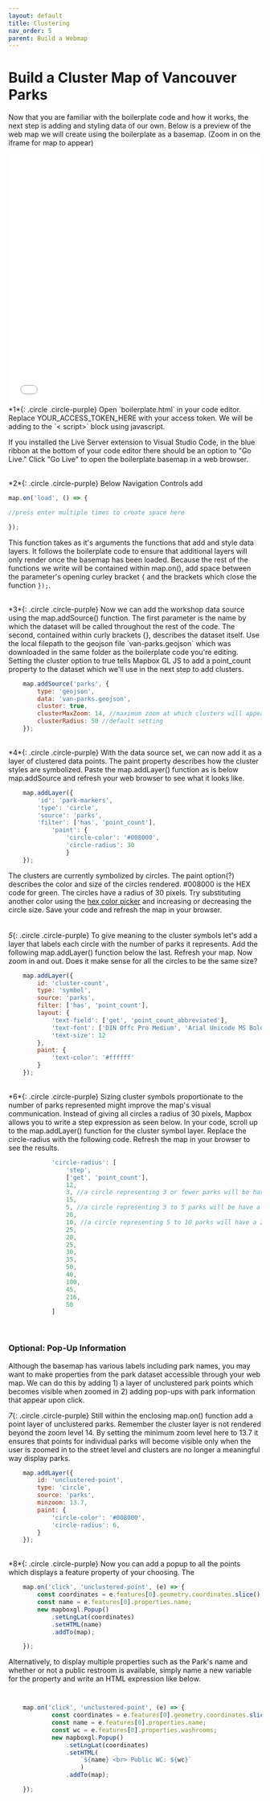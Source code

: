 ```yaml
---
layout: default
title: Clustering
nav_order: 5
parent: Build a Webmap
---
```

# Build a Cluster Map of Vancouver Parks

Now that you are familiar with the boilerplate code and how it works, the next step is adding and styling data of our own. Below is a preview of the web map we will create using the boilerplate as a basemap. (Zoom in on the iframe for map to appear)

<iframe src="./cluster-map.html" style="width: 100%; height: 500px; border:none;"></iframe>
<!-- https://github.com/ubc-library-rc/intro-mapbox/blob/5b582ed327ce2fb6a4a04db4e26ddb6baa819271/content/cluster-map.html -->
    
<br> 
*1*{: .circle .circle-purple}
Open `boilerplate.html` in your code editor. Replace YOUR_ACCESS_TOKEN_HERE with your access token. We will be adding to the `< script>` block using javascript.

If you installed the Live Server extension to Visual Studio Code, in the blue ribbon at the bottom of your code editor there should be an option to "Go Live." Click "Go Live" to open the boilerplate basemap in a web browser. 

<!--- ![Go Live](./images/go-live_20220109.png) --->
<br>
*2*{: .circle .circle-purple}
Below Navigation Controls add 

```js
map.on('load', () => { 

//press enter multiple times to create space here

});
```

This function takes as it's arguments the functions that add and style data layers. It follows the boilerplate code to ensure that additional layers will only render once the basemap has been loaded. Because the rest of the functions we write will be contained within map.on(), add space between the parameter's opening curley bracket `{` and the brackets which close the function `});`. 
    
<br>
*3*{: .circle .circle-purple}
Now we can add the workshop data source using the map.addSource() function. The first parameter is the name by which the dataset will be called throughout the rest of the code. The second, contained within curly brackets {}, describes the dataset itself. Use the local filepath to the geojson file `van-parks.geojson` which was downloaded in the same folder as the boilerplate code you're editing. Setting the cluster option to true tells Mapbox GL JS to add a point_count property to the dataset which we'll use in the next step to add clusters. 

```js
    map.addSource('parks', {
        type: 'geojson', 
        data: 'van-parks.geojson',
        cluster: true, 
        clusterMaxZoom: 14, //maximum zoom at which clusters will appear
        clusterRadius: 50 //default setting
    });
```
   
<br>
*4*{: .circle .circle-purple}
With the data source set, we can now add it as a layer of clustered data points. The paint property describes how the cluster styles are symbolized. Paste the map.addLayer() function as is below map.addSource and refresh your web browser to see what it looks like. 

```js
    map.addLayer({
        'id': 'park-markers',
        'type': 'circle', 
        'source': 'parks', 
        'filter': ['has', 'point_count'],
            'paint': {
                'circle-color': '#008000',
                'circle-radius': 30
                }
    });
```
The clusters are currently symbolized by circles. The paint option(?) describes the color and size of the circles rendered. #008000 is the HEX code for green. The circles have a radius of 30 pixels. Try substituting another color using the [hex color picker](https://www.google.com/search?q=hex+color+picker&oq=hex&aqs=chrome.0.69i59j69i57j69i59l2j46i199i433i465i512j0i433i512l3j46i131i199i433i465i512j0i433i512.1328j1j7&sourceid=chrome&ie=UTF-8) and increasing or decreasing the circle size. Save your code and refresh the map in your browser. 
<br>
<br>    
*5*{: .circle .circle-purple}
To give meaning to the cluster symbols let's add a layer that labels each circle with the number of parks it represents. Add the following map.addLayer() function below the last. Refresh your map. Now zoom in and out. Does it make sense for all the circles to be the same size?

```js
    map.addLayer({
        id: 'cluster-count',
        type: 'symbol',
        source: 'parks',
        filter: ['has', 'point_count'],
        layout: {
            'text-field': ['get', 'point_count_abbreviated'],
            'text-font': ['DIN Offc Pro Medium', 'Arial Unicode MS Bold'],
            'text-size': 12
        },
        paint: {
            'text-color': '#ffffff'
        }
    });
```
      
<br>
*6*{: .circle .circle-purple}
Sizing cluster symbols proportionate to the number of parks represented might improve the map's visual communication. Instead of giving all circles a radius of 30 pixels, Mapbox allows you to write a step expression as seen below. In your code, scroll up to the map.addLayer() function for the cluster symbol layer. Replace the circle-radius with the following code. Refresh the map in your browser to see the results.  

```js
            'circle-radius': [
                'step',
                ['get', 'point_count'], 
                12, 
                3, //a circle representing 3 or fewer parks will be have a 12px radius  
                15, 
                5, //a circle representing 3 to 5 parks will be have a 15px radius 
                20,   
                10, //a circle representing 5 to 10 parks will have a 20px radius
                25,
                20,
                25,
                30,
                35,
                50,
                40,
                100,
                45,
                216,
                50
            ]
```

<br>

### Optional: Pop-Up Information 
Although the basemap has various labels including park names, you may want to make properties from the park dataset accessible through your web map. We can do this by adding 1) a layer of unclustered park points which becomes visible when zoomed in 2) adding pop-ups with park information that appear upon click. 

    
*7*{: .circle .circle-purple} 
Still within the enclosing map.on() function add a point layer of unclustered parks. Remember the cluster layer is not rendered beyond the zoom level 14. By setting the minimum zoom level here to 13.7 it ensures that points for individual parks will become visible only when the user is zoomed in to the street level and clusters are no longer a meaningful way display parks. 

```js
    map.addLayer({
        id: 'unclustered-point',
        type: 'circle',
        source: 'parks',
        minzoom: 13.7,
        paint: {
            'circle-color': '#008000',
            'circle-radius': 6,
        }
    });

```
<br>
*8*{: .circle .circle-purple} Now you can add a popup to all the points which displays a feature property of your choosing. The 

```js
    map.on('click', 'unclustered-point', (e) => {
        const coordinates = e.features[0].geometry.coordinates.slice();
        const name = e.features[0].properties.name;
        new mapboxgl.Popup()
            .setLngLat(coordinates)
            .setHTML(name)
            .addTo(map);

    });
```
    
Alternatively, to display multiple properties such as the Park's name and whether or not a public restroom is available, simply name a new variable for the property and write an HTML expression like below. 

```js


    map.on('click', 'unclustered-point', (e) => {
            const coordinates = e.features[0].geometry.coordinates.slice();
            const name = e.features[0].properties.name;
            const wc = e.features[0].properties.washrooms;
            new mapboxgl.Popup()
                .setLngLat(coordinates)
                .setHTML(
                    `${name} <br> Public WC: ${wc}`
                    )
                .addTo(map);

    });
```

